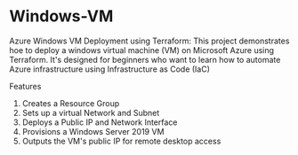 # Windows-VM
Azure Windows VM Deployment using Terraform: This project demonstrates hoe to deploy a windows virtual machine (VM) on Microsoft Azure using Terraform. It's designed for beginners who want to learn how to automate Azure infrastructure using Infrastructure as Code (IaC)

Features
  1. Creates a Resource Group
  2. Sets up a virtual Network and Subnet
  3. Deploys a Public IP and Network Interface
  4. Provisions a Windows Server 2019 VM
  5. Outputs the VM's public IP for remote desktop access
